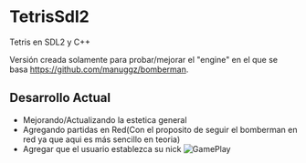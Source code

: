 # TetrisSdl2
Tetris en SDL2 y C++

Versión creada solamente para probar/mejorar el "engine" en el que se basa https://github.com/manuggz/bomberman.

## Desarrollo Actual
*   Mejorando/Actualizando la estetica general
*   Agregando partidas en Red(Con el proposito de seguir el bomberman en red ya que aqui es más sencillo en teoria)
*   Agregar que el usuario establezca su nick
![GamePlay](http://i.imgur.com/ptPk8mm.png)
